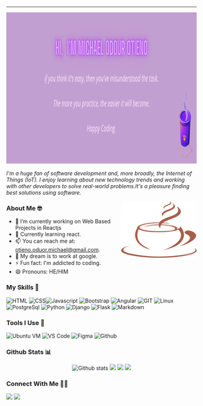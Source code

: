 <!--### Hi there 👋, I'm Michael Otieno-->
___

 [<img src="/mike.png" alt="image" width="1000px" height="400px">](https://otieno-mike.netlify.app/dist/index.html)<!--insert portfolio link-->

<!-- _I'm a **self-motivated** and **disciplined** web developer looking to grow in web development.Excited to **learn**, **be mentored** and **collaborate**.Experienced in **new product development**, **bug resolving** and **improvement of existing products**._ -->
_I'm a huge fan of software development and, more broadly, the Internet of Things (IoT). I enjoy learning about new technology trends and working with other developers to solve real-world problems.It's a pleasure finding best solutions using software._


<img align="right" width="200" height="150" src="/Coffee.png">
<!-- * :seedling: I’m currently learning Scss. -->
<!-- * :school: Want to learn React. -->

### About Me 🤓

* :telescope: I’m currently working on Web Based Projects in Reactjs
* :seedling: Currently learning react.
* :mailbox: You can reach me at: otieno.oduor.michael@gmail.com. 
* :thought_balloon: My dream is to work at google.
* ⚡ Fun fact: I'm addicted to coding.
*  😄 Pronouns: HE/HIM 

### My Skills :rocket:
![HTML](https://img.shields.io/badge/html5-%3776AB.svg?style=for-the-badge&logo=html5&logoColor=white&color=E34F26)
![CSS](https://img.shields.io/badge/css3-%1572B6.svg?style=for-the-badge&logo=css3&logoColor=white&color=1572B6)![Javascript](https://img.shields.io/badge/javscript-%F7DF1E.svg?style=for-the-badge&logo=javascript&logoColor=black&color=F7DF1E)
![Bootstrap](https://img.shields.io/badge/bootstrap-%3776AB.svg?style=for-the-badge&logo=bootstrap&logoColor=white&color=563D7C)
![Angular](https://img.shields.io/badge/angular-%7396.svg?style=for-the-badge&logo=angular&color=FF2D20)
![GIT](https://img.shields.io/badge/git-%3776AB.svg?style=for-the-badge&logo=git&logoColor=white&color=F05032)
![Linux](https://img.shields.io/badge/linux-%FCC624.svg?style=for-the-badge&logo=linux&logoColor=black&color=FCC624)
![PostgreSql](https://img.shields.io/badge/postresql-%3776AB.svg?style=for-the-badge&logo=postgresql&logoColor=white&color=4479A1)
![Python](https://img.shields.io/badge/python-%3776AB.svg?style=for-the-badge&logo=python&logoColor=3776AB&color=f29221)
![Django](https://img.shields.io/badge/django-%7396.svg?style=for-the-badge&logo=django&logoColor=white&color=0C3C26)
![Flask](https://img.shields.io/badge/flask-%7396.svg?style=for-the-badge&logo=flask&logoColor=black&color=white)
![Markdown](https://img.shields.io/badge/markdown-%7396.svg?style=for-the-badge&logo=markdown&logoColor=white&color=blue)

<!-- ![MySQL](https://img.shields.io/badge/mysql-%4479A1.svg?style=for-the-badge&logo=mysql&logoColor=white&color=f29221) -->

### Tools I Use :wrench:
![Ubuntu VM](https://img.shields.io/badge/Ubuntu%20VM-E95420.svg?style=for-the-badge&logo=ubuntu&logoColor=white)
![VS Code](https://img.shields.io/badge/VS%20Code-007ACC.svg?&style=for-the-badge&logo=visual-studio-code&logoColor=white)
![Figma](https://img.shields.io/badge/figma-%777BB4.svg?style=for-the-badge&logo=figma&logoColor=white&color=0acf83)
![Github](https://img.shields.io/badge/github-%777BB4.svg?style=for-the-badge&logo=github&logoColor=white&color=21262d)


### Github Stats :bar_chart:
<p align="center"> 
   <img height="150em" src="https://github-readme-stats.vercel.app/api?username=Michael-Otieno&show_icons=true&theme=radical" alt="Github stats" /> 
   <img height="150em" src="https://github-readme-streak-stats.herokuapp.com/?user=Michael-Otieno&theme=radical" /> 
   <img height="200em" src="https://activity-graph.herokuapp.com/graph?username=Michael-Otieno&theme=radical" /> 
   <img height="200em" src="https://github-readme-stats.vercel.app/api/top-langs/?username=Michael-Otieno&theme=radical" /> 
</p>


### Connect With Me 🤝🤝
[<img src="https://img.shields.io/badge/michael otieno-%230077B5.svg?&style=for-the-badge&logo=linkedin&logoColor=white" />](https://www.linkedin.com/in/michael-otieno-924157217/)
[<img src = "https://img.shields.io/badge/@mike_can_code-%2320A1F1.svg?&style=for-the-badge&logo=twitter&logoColor=white">](https://twitter.com/@mike_can_code)
<!--[<img src = "https://img.shields.io/badge/aakarshteja-%181717.svg?&style=for-the-badge&logo=facebook&logoColor=white&color=1877F2">](https://www.facebook.com/aakarsh.teja)
[<img src = "https://img.shields.io/badge/aakarshteja-%181717.svg?&style=for-the-badge&logo=instagram&logoColor=white&color=E4405F">](https://www.instagram.com/aakarshteja/)









